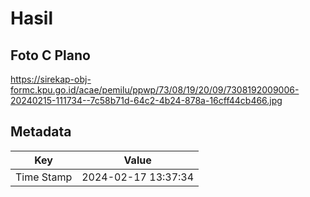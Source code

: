 # Hasil

## Foto C Plano

https://sirekap-obj-formc.kpu.go.id/acae/pemilu/ppwp/73/08/19/20/09/7308192009006-20240215-111734--7c58b71d-64c2-4b24-878a-16cff44cb466.jpg


## Metadata

| Key        | Value               |
| ---------- | ------------------- |
| Time Stamp | 2024-02-17 13:37:34 |



